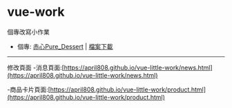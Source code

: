 # vue-work
個專改寫小作業

- 個專: [赤心Pure_Dessert](https://ioop987.github.io/pure-dessert)
  | [檔案下載](https://github.com/ioop987/pure-dessert)


---
修改頁面
-消息頁面:[https://april808.github.io/vue-little-work/news.html](https://april808.github.io/vue-little-work/news.html)

-商品卡片頁面:[https://april808.github.io/vue-little-work/product.html](https://april808.github.io/vue-little-work/product.html)